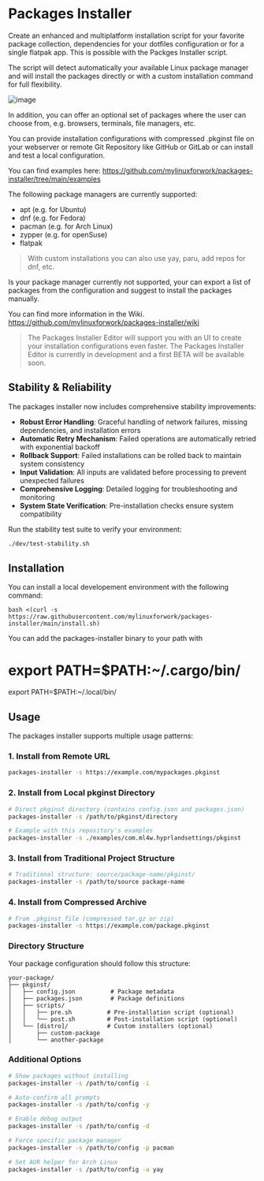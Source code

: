 # Packages Installer

Create an enhanced and multiplatform installation script for your favorite package collection, dependencies for your dotfiles configuration or for a single flatpak app. This is possible with the Packges Installer script.

The script will detect automatically your available Linux package manager and will install the packages directly or with a custom installation command for full flexibility.

![image](https://github.com/user-attachments/assets/c05677e6-33e5-4bce-9e0b-7dbade67c87d)

In addition, you can offer an optional set of packages where the user can choose from, e.g. browsers, terminals, file managers, etc.

You can provide installation configurations with compressed .pkginst file on your webserver or remote Git Repository like GitHub or GitLab or can install and test a local configuration.

You can find examples here: https://github.com/mylinuxforwork/packages-installer/tree/main/examples

The following package managers are currently supported:
- apt (e.g. for Ubuntu)
- dnf (e.g. for Fedora)
- pacman (e.g. for Arch Linux)
- zypper (e.g. for openSuse)
- flatpak

> With custom installations you can also use yay, paru, add repos for dnf, etc.

Is your package manager currently not supported, your can export a list of packages from the configuration and suggest to install the packages manually.

You can find more information in the Wiki. https://github.com/mylinuxforwork/packages-installer/wiki

> The Packages Installer Editor will support you with an UI to create your installation configurations even faster. The Packages Installer Editor is currently in development and a first BETA will be available soon.

## Stability & Reliability

The packages installer now includes comprehensive stability improvements:

- **Robust Error Handling**: Graceful handling of network failures, missing dependencies, and installation errors
- **Automatic Retry Mechanism**: Failed operations are automatically retried with exponential backoff
- **Rollback Support**: Failed installations can be rolled back to maintain system consistency
- **Input Validation**: All inputs are validated before processing to prevent unexpected failures
- **Comprehensive Logging**: Detailed logging for troubleshooting and monitoring
- **System State Verification**: Pre-installation checks ensure system compatibility

Run the stability test suite to verify your environment:

```bash
./dev/test-stability.sh
```

## Installation

You can install a local developement environment with the following command:

```
bash <(curl -s https://raw.githubusercontent.com/mylinuxforwork/packages-installer/main/install.sh)
```

You can add the packages-installer binary to your path with
# export PATH=$PATH:~/.cargo/bin/
export PATH=$PATH:~/.local/bin/

## Usage

The packages installer supports multiple usage patterns:

### 1. Install from Remote URL

```bash
packages-installer -s https://example.com/mypackages.pkginst
```

### 2. Install from Local pkginst Directory

```bash
# Direct pkginst directory (contains config.json and packages.json)
packages-installer -s /path/to/pkginst/directory

# Example with this repository's examples
packages-installer -s ./examples/com.ml4w.hyprlandsettings/pkginst
```

### 3. Install from Traditional Project Structure

```bash
# Traditional structure: source/package-name/pkginst/
packages-installer -s /path/to/source package-name
```

### 4. Install from Compressed Archive

```bash
# From .pkginst file (compressed tar.gz or zip)
packages-installer -s https://example.com/package.pkginst
```

### Directory Structure

Your package configuration should follow this structure:

```
your-package/
├── pkginst/
│   ├── config.json          # Package metadata
│   ├── packages.json        # Package definitions
│   ├── scripts/
│   │   ├── pre.sh          # Pre-installation script (optional)
│   │   └── post.sh         # Post-installation script (optional)
│   └── [distro]/           # Custom installers (optional)
│       ├── custom-package
│       └── another-package
```

### Additional Options

```bash
# Show packages without installing
packages-installer -s /path/to/config -i

# Auto-confirm all prompts
packages-installer -s /path/to/config -y

# Enable debug output
packages-installer -s /path/to/config -d

# Force specific package manager
packages-installer -s /path/to/config -p pacman

# Set AUR helper for Arch Linux
packages-installer -s /path/to/config -a yay
```
